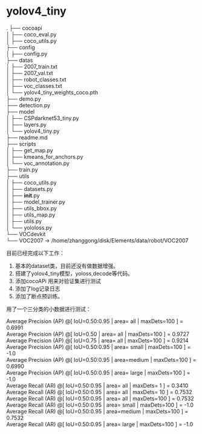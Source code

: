 # yolov4_tiny

.
├── cocoapi  
│   ├── coco_eval.py  
│   ├── coco_utils.py  
├── config  
│   ├── config.py  
├── datas   
│   ├── 2007_train.txt   
│   ├── 2007_val.txt   
│   ├── robot_classes.txt   
│   ├── voc_classes.txt   
│   └── yolov4_tiny_weights_coco.pth   
├── demo.py   
├── detection.py   
├── model   
│   ├── CSPdarknet53_tiny.py   
│   ├── layers.py  
│   └── yolov4_tiny.py   
├── readme.md  
├── scripts  
│   ├── get_map.py  
│   ├── kmeans_for_anchors.py  
│   └── voc_annotation.py  
├── train.py  
├── utils  
│   ├── coco_utils.py  
│   ├── datasets.py  
│   ├── __init__.py  
│   ├── model_trainer.py  
│   ├── utils_bbox.py  
│   ├── utils_map.py  
│   ├── utils.py  
│   └── yololoss.py  
└── VOCdevkit  
    └── VOC2007 -> /home/zhanggong/disk/Elements/data/robot/VOC2007    





目前已经完成以下工作：

1. 基本的dataset类，目前还没有做数据增强。
2. 搭建了yolov4_tiny模型，yoloss,decode等代码。
3. 添加cocoAPi 用来对验证集进行测试
4. 添加了log记录日志
5. 添加了断点预训练。

用了一个三分类的小数据进行测试：

Average Precision  (AP) @[ IoU=0.50:0.95 | area=   all | maxDets=100 ] = 0.6991  
Average Precision  (AP) @[ IoU=0.50      	| area=   all | maxDets=100 ] = 0.9727  
Average Precision  (AP) @[ IoU=0.75      	| area=   all | maxDets=100 ] = 0.9214  
Average Precision  (AP) @[ IoU=0.50:0.95 | area= small | maxDets=100 ] = -1.0   
Average Precision  (AP) @[ IoU=0.50:0.95 | area=medium | maxDets=100 ] = 0.6990  
Average Precision  (AP) @[ IoU=0.50:0.95 | area= large | maxDets=100 ] = -1.0   
Average Recall        (AR) @[ IoU=0.50:0.95 | area=   all | maxDets=  1 ] = 0.3410  
Average Recall        (AR) @[ IoU=0.50:0.95 | area=   all | maxDets= 10 ] = 0.7532  
Average Recall        (AR) @[ IoU=0.50:0.95 | area=   all | maxDets=100 ] = 0.7532  
Average Recall        (AR) @[ IoU=0.50:0.95 | area= small | maxDets=100 ] = -1.0   
Average Recall        (AR) @[ IoU=0.50:0.95 | area=medium | maxDets=100 ] = 0.7532  
Average Recall        (AR) @[ IoU=0.50:0.95 | area= large | maxDets=100 ] = -1.0    